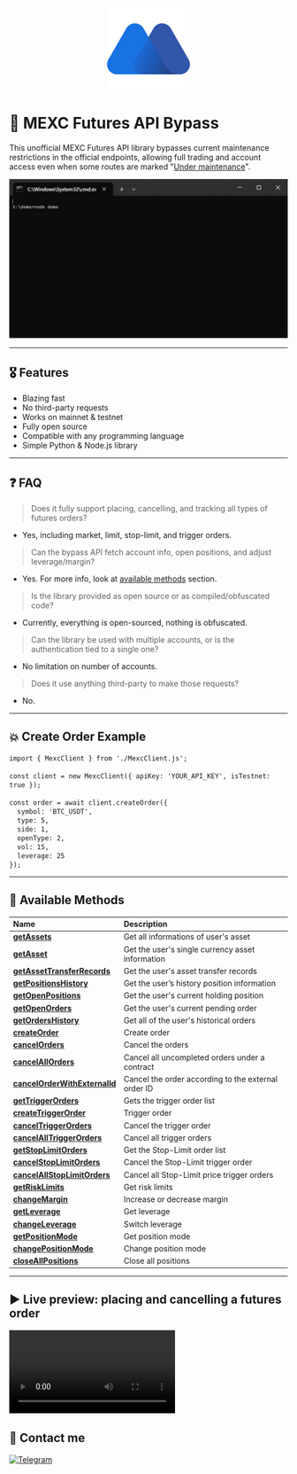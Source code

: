 <div align="center">
   <img src="https://github.com/ApTyp4uK1337/mexc-futures-api-bypass/blob/main/assets/mexc-logo.png?raw=true" height="150" width="150">
</div>

<h1>🔷 MEXC Futures API Bypass</h1>

This unofficial MEXC Futures API library bypasses current maintenance restrictions in the official endpoints, allowing full trading and account access even when some routes are marked "[Under maintenance](https://mexcdevelop.github.io/apidocs/contract_v1_en/#order-under-maintenance)".

<div align="center">
  <img src="https://github.com/ApTyp4uK1337/mexc-futures-api-bypass/blob/main/assets/preview.gif?raw=true" title="Telegram">
</div>

---

<h2>🎖 Features</h2>

- Blazing fast
- No third-party requests
- Works on mainnet & testnet
- Fully open source
- Compatible with any programming language
- Simple Python & Node.js library

---

<h2>❓ FAQ</h2>

> Does it fully support placing, cancelling, and tracking all types of futures orders?
- Yes, including market, limit, stop-limit, and trigger orders.

> Can the bypass API fetch account info, open positions, and adjust leverage/margin?
- Yes. For more info, look at [available methods](#-available-methods) section.

> Is the library provided as open source or as compiled/obfuscated code?
- Currently, everything is open-sourced, nothing is obfuscated.

> Can the library be used with multiple accounts, or is the authentication tied to a single one?
- No limitation on number of accounts.

> Does it use anything third-party to make those requests?
- No.


---

<h2>💥 Create Order Example</h2>

```JS
import { MexcClient } from './MexcClient.js';

const client = new MexcClient({ apiKey: 'YOUR_API_KEY', isTestnet: true });

const order = await client.createOrder({
  symbol: 'BTC_USDT',
  type: 5,
  side: 1,
  openType: 2,
  vol: 15,
  leverage: 25
});
```

---


<h2>💼 Available Methods</h2>

<table style="width:100%">
  <thead>
    <tr>
      <th align="left">Name</th>
      <th align="left">Description</th>
    </tr>
  </thead>
  <tbody>
    <tr>
      <td><a href="https://github.com/ApTyp4uK1337/mexc-futures-api-bypass/blob/main/docs/getAssets.md"><strong>getAssets</strong></a></td>
      <td>Get all informations of user's asset</td>
    </tr>
    <tr>
      <td><a href="https://github.com/ApTyp4uK1337/mexc-futures-api-bypass/blob/main/docs/getAsset.md"><strong>getAsset</strong></a></td>
      <td>Get the user's single currency asset information</td>
    </tr>
    <tr>
      <td><a href="https://github.com/ApTyp4uK1337/mexc-futures-api-bypass/blob/main/docs/getAssetTransferRecords.md"><strong>getAssetTransferRecords</strong></a></td>
      <td>Get the user's asset transfer records</td>
    </tr>
    <tr>
      <td><a href="https://github.com/ApTyp4uK1337/mexc-futures-api-bypass/blob/main/docs/getPositionsHistory.md"><strong>getPositionsHistory</strong></a></td>
      <td>Get the user’s history position information</td>
    </tr>
    <tr>
      <td><a href="https://github.com/ApTyp4uK1337/mexc-futures-api-bypass/blob/main/docs/getOpenPositions.md"><strong>getOpenPositions</strong></a></td>
      <td>Get the user's current holding position</td>
    </tr>
    <tr>
      <td><a href="https://github.com/ApTyp4uK1337/mexc-futures-api-bypass/blob/main/docs/getOpenOrders.md"><strong>getOpenOrders</strong></a></td>
      <td>Get the user's current pending order</td>
    </tr>
    <tr>
      <td><a href="https://github.com/ApTyp4uK1337/mexc-futures-api-bypass/blob/main/docs/getOrdersHistory.md"><strong>getOrdersHistory</strong></a></td>
      <td>Get all of the user's historical orders</td>
    </tr>
    <tr>
      <td><a href="https://github.com/ApTyp4uK1337/mexc-futures-api-bypass/blob/main/docs/createOrder.md"><strong>createOrder</strong></a></td>
      <td>Create order</td>
    </tr>
    <tr>
      <td><a href="https://github.com/ApTyp4uK1337/mexc-futures-api-bypass/blob/main/docs/cancelOrders.md"><strong>cancelOrders</strong></a></td>
      <td>Cancel the orders</td>
    </tr>
    <tr>
      <td><a href="https://github.com/ApTyp4uK1337/mexc-futures-api-bypass/blob/main/docs/cancelAllOrders.md"><strong>cancelAllOrders</strong></a></td>
      <td>Cancel all uncompleted orders under a contract</td>
    </tr>
    <tr>
      <td><a href="https://github.com/ApTyp4uK1337/mexc-futures-api-bypass/blob/main/docs/cancelOrderWithExternalId.md"><strong>cancelOrderWithExternalId</strong></a></td>
      <td>Cancel the order according to the external order ID</td>
    </tr>
    <tr>
      <td><a href="https://github.com/ApTyp4uK1337/mexc-futures-api-bypass/blob/main/docs/getTriggerOrders.md"><strong>getTriggerOrders</strong></a></td>
      <td>Gets the trigger order list</td>
    </tr>
    <tr>
      <td><a href="https://github.com/ApTyp4uK1337/mexc-futures-api-bypass/blob/main/docs/createTriggerOrder.md"><strong>createTriggerOrder</strong></a></td>
      <td>Trigger order</td>
    </tr>
    <tr>
      <td><a href="https://github.com/ApTyp4uK1337/mexc-futures-api-bypass/blob/main/docs/cancelTriggerOrders.md"><strong>cancelTriggerOrders</strong></a></td>
      <td>Cancel the trigger order</td>
    </tr>
    <tr>
      <td><a href="https://github.com/ApTyp4uK1337/mexc-futures-api-bypass/blob/main/docs/cancelAllTriggerOrders.md"><strong>cancelAllTriggerOrders</strong></a></td>
      <td>Cancel all trigger orders</td>
    </tr>
    <tr>
      <td><a href="https://github.com/ApTyp4uK1337/mexc-futures-api-bypass/blob/main/docs/getStopLimitOrders.md"><strong>getStopLimitOrders</strong></a></td>
      <td>Get the Stop-Limit order list</td>
    </tr>
    <tr>
      <td><a href="https://github.com/ApTyp4uK1337/mexc-futures-api-bypass/blob/main/docs/cancelStopLimitOrders.md"><strong>cancelStopLimitOrders</strong></a></td>
      <td>Cancel the Stop-Limit trigger order</td>
    </tr>
    <tr>
      <td><a href="https://github.com/ApTyp4uK1337/mexc-futures-api-bypass/blob/main/docs/cancelAllStopLimitOrders.md"><strong>cancelAllStopLimitOrders</strong></a></td>
      <td>Cancel all Stop-Limit price trigger orders</td>
    </tr>
    <tr>
      <td><a href="https://github.com/ApTyp4uK1337/mexc-futures-api-bypass/blob/main/docs/getRiskLimits.md"><strong>getRiskLimits</strong></a></td>
      <td>Get risk limits</td>
    </tr>
    <tr>
      <td><a href="https://github.com/ApTyp4uK1337/mexc-futures-api-bypass/blob/main/docs/changeMargin.md"><strong>changeMargin</strong></a></td>
      <td>Increase or decrease margin</td>
    </tr>
    <tr>
      <td><a href="https://github.com/ApTyp4uK1337/mexc-futures-api-bypass/blob/main/docs/getLeverage.md"><strong>getLeverage</strong></a></td>
      <td>Get leverage</td>
    </tr>
    <tr>
      <td><a href="https://github.com/ApTyp4uK1337/mexc-futures-api-bypass/blob/main/docs/changeLeverage.md"><strong>changeLeverage</strong></a></td>
      <td>Switch leverage</td>
    </tr>
    <tr>
      <td><a href="https://github.com/ApTyp4uK1337/mexc-futures-api-bypass/blob/main/docs/getPositionMode.md"><strong>getPositionMode</strong></a></td>
      <td>Get position mode</td>
    </tr>
    <tr>
      <td><a href="https://github.com/ApTyp4uK1337/mexc-futures-api-bypass/blob/main/docs/changePositionMode.md"><strong>changePositionMode</strong></a></td>
      <td>Change position mode</td>
    </tr>
    <tr>
      <td><a href="https://github.com/ApTyp4uK1337/mexc-futures-api-bypass/blob/main/docs/closeAllPositions.md"><strong>closeAllPositions</strong></a></td>
      <td>Close all positions</td>
    </tr>
  </tbody>
</table>


---

## ▶ Live preview: placing and cancelling a futures order

<video src="https://github.com/user-attachments/assets/d51a6a12-a596-440e-bc3c-147ef8aad5b0" align="center">
  <!-- <img src="https://github.com/ApTyp4uK1337/mexc-futures-api-bypass/blob/main/assets/preview.gif?raw=true"> -->
  <a href="https://github.com/user-attachments/assets/d51a6a12-a596-440e-bc3c-147ef8aad5b0">👀 Watch Live Preview</a>
</video>

## 💌 Contact me

<a href="https://t.me/aptyp4uk1337_bot"><img src="https://img.shields.io/badge/Telegram-2CA5E0?logo=telegram&logoColor=white" title="Telegram"></a>

